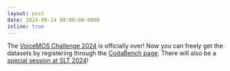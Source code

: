 ```yaml
---
layout: post
date: 2024-06-14 08:00:00-0000
inline: true
---
```


The [VoiceMOS Challenge 2024](https://sites.google.com/view/voicemos-challenge/past-challenges/voicemos-challenge-2024) is officially over! Now you can freely get the datasets by registering through the [CodaBench page](https://www.codabench.org/competitions/2650/). There will also be a [special session at SLT 2024](https://2024.ieeeslt.org/challenges/)!